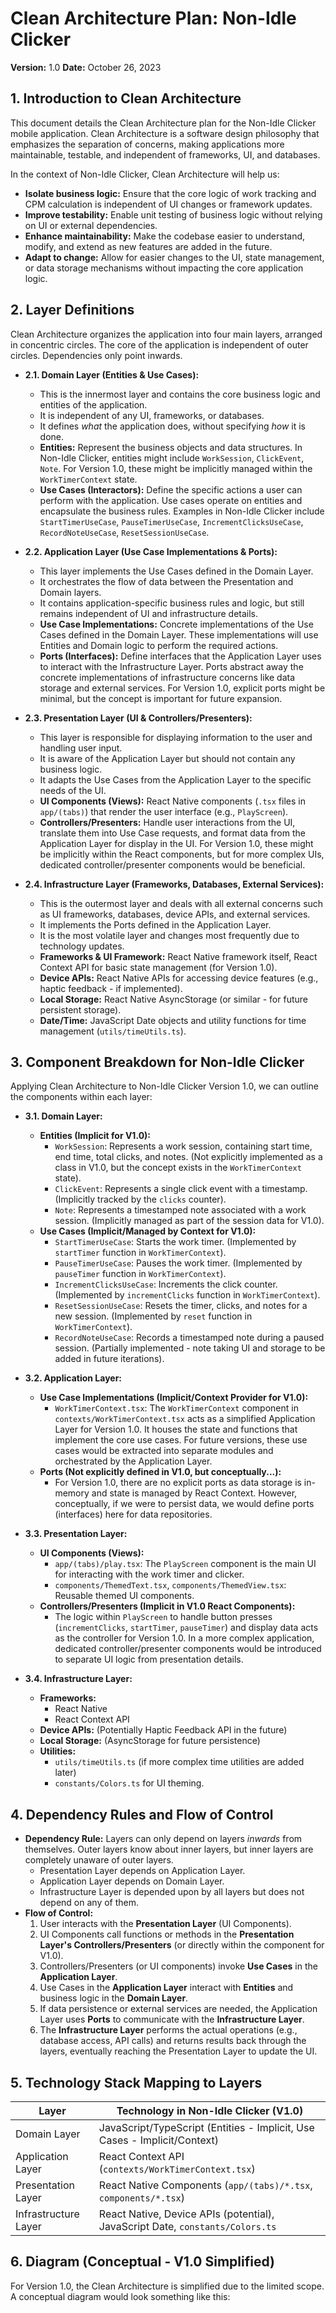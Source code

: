 # Clean Architecture Plan: Non-Idle Clicker

**Version:** 1.0
**Date:** October 26, 2023

## 1. Introduction to Clean Architecture

This document details the Clean Architecture plan for the Non-Idle Clicker mobile application. Clean Architecture is a software design philosophy that emphasizes the separation of concerns, making applications more maintainable, testable, and independent of frameworks, UI, and databases.

In the context of Non-Idle Clicker, Clean Architecture will help us:

*   **Isolate business logic:** Ensure that the core logic of work tracking and CPM calculation is independent of UI changes or framework updates.
*   **Improve testability:**  Enable unit testing of business logic without relying on UI or external dependencies.
*   **Enhance maintainability:**  Make the codebase easier to understand, modify, and extend as new features are added in the future.
*   **Adapt to change:**  Allow for easier changes to the UI, state management, or data storage mechanisms without impacting the core application logic.

## 2. Layer Definitions

Clean Architecture organizes the application into four main layers, arranged in concentric circles. The core of the application is independent of outer circles. Dependencies only point inwards.

*   **2.1. Domain Layer (Entities & Use Cases):**
    *   This is the innermost layer and contains the core business logic and entities of the application.
    *   It is independent of any UI, frameworks, or databases.
    *   It defines *what* the application does, without specifying *how* it is done.
    *   **Entities:** Represent the business objects and data structures. In Non-Idle Clicker, entities might include `WorkSession`, `ClickEvent`, `Note`.  For Version 1.0, these might be implicitly managed within the `WorkTimerContext` state.
    *   **Use Cases (Interactors):** Define the specific actions a user can perform with the application. Use cases operate on entities and encapsulate the business rules. Examples in Non-Idle Clicker include `StartTimerUseCase`, `PauseTimerUseCase`, `IncrementClicksUseCase`, `RecordNoteUseCase`, `ResetSessionUseCase`.

*   **2.2. Application Layer (Use Case Implementations & Ports):**
    *   This layer implements the Use Cases defined in the Domain Layer.
    *   It orchestrates the flow of data between the Presentation and Domain layers.
    *   It contains application-specific business rules and logic, but still remains independent of UI and infrastructure details.
    *   **Use Case Implementations:** Concrete implementations of the Use Cases defined in the Domain Layer. These implementations will use Entities and Domain logic to perform the required actions.
    *   **Ports (Interfaces):** Define interfaces that the Application Layer uses to interact with the Infrastructure Layer. Ports abstract away the concrete implementations of infrastructure concerns like data storage and external services.  For Version 1.0, explicit ports might be minimal, but the concept is important for future expansion.

*   **2.3. Presentation Layer (UI & Controllers/Presenters):**
    *   This layer is responsible for displaying information to the user and handling user input.
    *   It is aware of the Application Layer but should not contain any business logic.
    *   It adapts the Use Cases from the Application Layer to the specific needs of the UI.
    *   **UI Components (Views):** React Native components (`.tsx` files in `app/(tabs)`) that render the user interface (e.g., `PlayScreen`).
    *   **Controllers/Presenters:**  Handle user interactions from the UI, translate them into Use Case requests, and format data from the Application Layer for display in the UI. For Version 1.0, these might be implicitly within the React components, but for more complex UIs, dedicated controller/presenter components would be beneficial.

*   **2.4. Infrastructure Layer (Frameworks, Databases, External Services):**
    *   This is the outermost layer and deals with all external concerns such as UI frameworks, databases, device APIs, and external services.
    *   It implements the Ports defined in the Application Layer.
    *   It is the most volatile layer and changes most frequently due to technology updates.
    *   **Frameworks & UI Framework:** React Native framework itself, React Context API for basic state management (for Version 1.0).
    *   **Device APIs:** React Native APIs for accessing device features (e.g., haptic feedback - if implemented).
    *   **Local Storage:**  React Native AsyncStorage (or similar - for future persistent storage).
    *   **Date/Time:** JavaScript Date objects and utility functions for time management (`utils/timeUtils.ts`).

## 3. Component Breakdown for Non-Idle Clicker

Applying Clean Architecture to Non-Idle Clicker Version 1.0, we can outline the components within each layer:

*   **3.1. Domain Layer:**
    *   **Entities (Implicit for V1.0):**
        *   `WorkSession`:  Represents a work session, containing start time, end time, total clicks, and notes. (Not explicitly implemented as a class in V1.0, but the concept exists in the `WorkTimerContext` state).
        *   `ClickEvent`: Represents a single click event with a timestamp. (Implicitly tracked by the `clicks` counter).
        *   `Note`: Represents a timestamped note associated with a work session. (Implicitly managed as part of the session data for V1.0).
    *   **Use Cases (Implicit/Managed by Context for V1.0):**
        *   `StartTimerUseCase`: Starts the work timer. (Implemented by `startTimer` function in `WorkTimerContext`).
        *   `PauseTimerUseCase`: Pauses the work timer. (Implemented by `pauseTimer` function in `WorkTimerContext`).
        *   `IncrementClicksUseCase`: Increments the click counter. (Implemented by `incrementClicks` function in `WorkTimerContext`).
        *   `ResetSessionUseCase`: Resets the timer, clicks, and notes for a new session. (Implemented by `reset` function in `WorkTimerContext`).
        *   `RecordNoteUseCase`: Records a timestamped note during a paused session. (Partially implemented - note taking UI and storage to be added in future iterations).

*   **3.2. Application Layer:**
    *   **Use Case Implementations (Implicit/Context Provider for V1.0):**
        *   `WorkTimerContext.tsx`:  The `WorkTimerContext` component in `contexts/WorkTimerContext.tsx` acts as a simplified Application Layer for Version 1.0. It houses the state and functions that implement the core use cases.  For future versions, these use cases would be extracted into separate modules and orchestrated by the Application Layer.
    *   **Ports (Not explicitly defined in V1.0, but conceptually...):**
        *   For Version 1.0, there are no explicit ports as data storage is in-memory and state is managed by React Context.  However, conceptually, if we were to persist data, we would define ports (interfaces) here for data repositories.

*   **3.3. Presentation Layer:**
    *   **UI Components (Views):**
        *   `app/(tabs)/play.tsx`:  The `PlayScreen` component is the main UI for interacting with the work timer and clicker.
        *   `components/ThemedText.tsx`, `components/ThemedView.tsx`: Reusable themed UI components.
    *   **Controllers/Presenters (Implicit in V1.0 React Components):**
        *   The logic within `PlayScreen` to handle button presses (`incrementClicks`, `startTimer`, `pauseTimer`) and display data acts as the controller for Version 1.0.  In a more complex application, dedicated controller/presenter components would be introduced to separate UI logic from presentation details.

*   **3.4. Infrastructure Layer:**
    *   **Frameworks:**
        *   React Native
        *   React Context API
    *   **Device APIs:** (Potentially Haptic Feedback API in the future)
    *   **Local Storage:** (AsyncStorage for future persistence)
    *   **Utilities:**
        *   `utils/timeUtils.ts` (if more complex time utilities are added later)
        *   `constants/Colors.ts` for UI theming.

## 4. Dependency Rules and Flow of Control

*   **Dependency Rule:**  Layers can only depend on layers *inwards* from themselves.  Outer layers know about inner layers, but inner layers are completely unaware of outer layers.
    *   Presentation Layer depends on Application Layer.
    *   Application Layer depends on Domain Layer.
    *   Infrastructure Layer is depended upon by all layers but does not depend on any of them.
*   **Flow of Control:**
    1.  User interacts with the **Presentation Layer** (UI Components).
    2.  UI Components call functions or methods in the **Presentation Layer's Controllers/Presenters** (or directly within the component for V1.0).
    3.  Controllers/Presenters (or UI components) invoke **Use Cases** in the **Application Layer**.
    4.  Use Cases in the **Application Layer** interact with **Entities** and business logic in the **Domain Layer**.
    5.  If data persistence or external services are needed, the Application Layer uses **Ports** to communicate with the **Infrastructure Layer**.
    6.  The **Infrastructure Layer** performs the actual operations (e.g., database access, API calls) and returns results back through the layers, eventually reaching the Presentation Layer to update the UI.

## 5. Technology Stack Mapping to Layers

| Layer             | Technology in Non-Idle Clicker (V1.0)                                  |
| ----------------- | ----------------------------------------------------------------------- |
| Domain Layer      | JavaScript/TypeScript (Entities - Implicit, Use Cases - Implicit/Context) |
| Application Layer | React Context API (`contexts/WorkTimerContext.tsx`)                     |
| Presentation Layer| React Native Components (`app/(tabs)/*.tsx`, `components/*.tsx`)        |
| Infrastructure Layer| React Native, Device APIs (potential), JavaScript Date, `constants/Colors.ts` |

## 6. Diagram (Conceptual - V1.0 Simplified)

For Version 1.0, the Clean Architecture is simplified due to the limited scope.  A conceptual diagram would look something like this:

